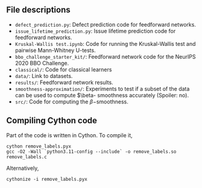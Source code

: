 ## File descriptions

* `defect_prediction.py`: Defect prediction code for feedforward networks.
* `issue_lifetime_prediction.py`: Issue lifetime prediction code for feedforward networks.
* `Kruskal-Wallis test.ipynb`: Code for running the Kruskal-Wallis test and pairwise Mann-Whitney U-tests.
* `bbo_challenge_starter_kit/`: Feedforward network code for the NeurIPS 2020 BBO Challenge.
* `classical/`: Code for classical learners
* `data/`: Link to datasets.
* `results/`: Feedforward network results.
* `smoothness-approximation/`: Experiments to test if a subset of the data can be used to compute $\beta-
smoothness accurately (Spoiler: no).
* `src/`: Code for computing the $\beta-$smoothness.

## Compiling Cython code

Part of the code is written in Cython. To compile it,

```
cython remove_labels.pyx
gcc -O2 -Wall `python3.11-config --include` -o remove_labels.so remove_labels.c
```

Alternatively,

```
cythonize -i remove_labels.pyx
```

